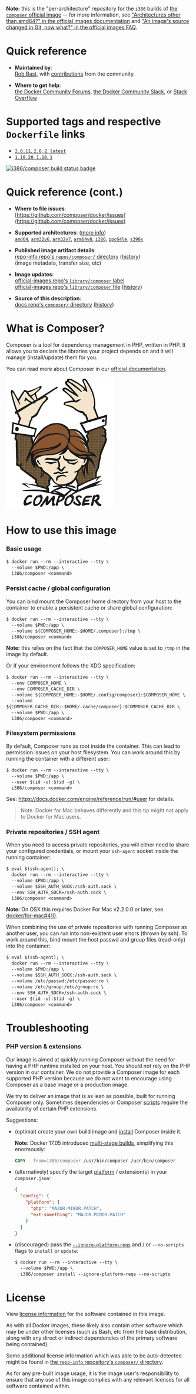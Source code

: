 <!--

********************************************************************************

WARNING:

    DO NOT EDIT "composer/README.md"

    IT IS AUTO-GENERATED

    (from the other files in "composer/" combined with a set of templates)

********************************************************************************

-->

**Note:** this is the "per-architecture" repository for the `i386` builds of [the `composer` official image](https://hub.docker.com/_/composer) -- for more information, see ["Architectures other than amd64?" in the official images documentation](https://github.com/docker-library/official-images#architectures-other-than-amd64) and ["An image's source changed in Git, now what?" in the official images FAQ](https://github.com/docker-library/faq#an-images-source-changed-in-git-now-what).

# Quick reference

-	**Maintained by**:  
	[Rob Bast](https://github.com/alcohol), with [contributions](https://github.com/composer/docker/graphs/contributors) from the community.

-	**Where to get help**:  
	[the Docker Community Forums](https://forums.docker.com/), [the Docker Community Slack](https://dockr.ly/slack), or [Stack Overflow](https://stackoverflow.com/search?tab=newest&q=docker)

# Supported tags and respective `Dockerfile` links

-	[`2.0.11`, `2.0`, `2`, `latest`](https://github.com/composer/docker/blob/b1b829400d160b9ceaf70908528017a8d25971e9/2.0/Dockerfile)
-	[`1.10.20`, `1.10`, `1`](https://github.com/composer/docker/blob/b414f0a74b10d9c4359530a94dcd450c0a858d77/1.10/Dockerfile)

[![i386/composer build status badge](https://img.shields.io/jenkins/s/https/doi-janky.infosiftr.net/job/multiarch/job/i386/job/composer.svg?label=i386/composer%20%20build%20job)](https://doi-janky.infosiftr.net/job/multiarch/job/i386/job/composer/)

# Quick reference (cont.)

-	**Where to file issues**:  
	[https://github.com/composer/docker/issues](https://github.com/composer/docker/issues)

-	**Supported architectures**: ([more info](https://github.com/docker-library/official-images#architectures-other-than-amd64))  
	[`amd64`](https://hub.docker.com/r/amd64/composer/), [`arm32v6`](https://hub.docker.com/r/arm32v6/composer/), [`arm32v7`](https://hub.docker.com/r/arm32v7/composer/), [`arm64v8`](https://hub.docker.com/r/arm64v8/composer/), [`i386`](https://hub.docker.com/r/i386/composer/), [`ppc64le`](https://hub.docker.com/r/ppc64le/composer/), [`s390x`](https://hub.docker.com/r/s390x/composer/)

-	**Published image artifact details**:  
	[repo-info repo's `repos/composer/` directory](https://github.com/docker-library/repo-info/blob/master/repos/composer) ([history](https://github.com/docker-library/repo-info/commits/master/repos/composer))  
	(image metadata, transfer size, etc)

-	**Image updates**:  
	[official-images repo's `library/composer` label](https://github.com/docker-library/official-images/issues?q=label%3Alibrary%2Fcomposer)  
	[official-images repo's `library/composer` file](https://github.com/docker-library/official-images/blob/master/library/composer) ([history](https://github.com/docker-library/official-images/commits/master/library/composer))

-	**Source of this description**:  
	[docs repo's `composer/` directory](https://github.com/docker-library/docs/tree/master/composer) ([history](https://github.com/docker-library/docs/commits/master/composer))

# What is Composer?

Composer is a tool for dependency management in PHP, written in PHP. It allows you to declare the libraries your project depends on and it will manage (install/update) them for you.

You can read more about Composer in our [official documentation](https://getcomposer.org/doc/).

![logo](https://raw.githubusercontent.com/docker-library/docs/58f7363e6cfa78f8cd54af16eab51c63c1232002/composer/logo.png)

# How to use this image

### Basic usage

```console
$ docker run --rm --interactive --tty \
  --volume $PWD:/app \
  i386/composer <command>
```

### Persist cache / global configuration

You can bind mount the Composer home directory from your host to the container to enable a persistent cache or share global configuration:

```console
$ docker run --rm --interactive --tty \
  --volume $PWD:/app \
  --volume ${COMPOSER_HOME:-$HOME/.composer}:/tmp \
  i386/composer <command>
```

**Note:** this relies on the fact that the `COMPOSER_HOME` value is set to `/tmp` in the image by default.

Or if your environment follows the XDG specification:

```console
$ docker run --rm --interactive --tty \
  --env COMPOSER_HOME \
  --env COMPOSER_CACHE_DIR \
  --volume ${COMPOSER_HOME:-$HOME/.config/composer}:$COMPOSER_HOME \
  --volume ${COMPOSER_CACHE_DIR:-$HOME/.cache/composer}:$COMPOSER_CACHE_DIR \
  --volume $PWD:/app \
  i386/composer <command>
```

### Filesystem permissions

By default, Composer runs as root inside the container. This can lead to permission issues on your host filesystem. You can work around this by running the container with a different user:

```console
$ docker run --rm --interactive --tty \
  --volume $PWD:/app \
  --user $(id -u):$(id -g) \
  i386/composer <command>
```

See: https://docs.docker.com/engine/reference/run/#user for details.

> Note: Docker for Mac behaves differently and this tip might not apply to Docker for Mac users.

### Private repositories / SSH agent

When you need to access private repositories, you will either need to share your configured credentials, or mount your `ssh-agent` socket inside the running container:

```console
$ eval $(ssh-agent); \
  docker run --rm --interactive --tty \
  --volume $PWD:/app \
  --volume $SSH_AUTH_SOCK:/ssh-auth.sock \
  --env SSH_AUTH_SOCK=/ssh-auth.sock \
  i386/composer <command>
```

**Note:** On OSX this requires Docker For Mac v2.2.0.0 or later, see [docker/for-mac#410](https://github.com/docker/for-mac/issues/410).

When combining the use of private repositories with running Composer as another user, you can run into non-existent user errors (thrown by ssh). To work around this, bind mount the host passwd and group files (read-only) into the container:

```console
$ eval $(ssh-agent); \
  docker run --rm --interactive --tty \
  --volume $PWD:/app \
  --volume $SSH_AUTH_SOCK:/ssh-auth.sock \
  --volume /etc/passwd:/etc/passwd:ro \
  --volume /etc/group:/etc/group:ro \
  --env SSH_AUTH_SOCK=/ssh-auth.sock \
  --user $(id -u):$(id -g) \
  i386/composer <command>
```

# Troubleshooting

### PHP version & extensions

Our image is aimed at quickly running Composer without the need for having a PHP runtime installed on your host. You should not rely on the PHP version in our container. We do not provide a Composer image for each supported PHP version because we do not want to encourage using Composer as a base image or a production image.

We try to deliver an image that is as lean as possible, built for running Composer only. Sometimes dependencies or Composer [scripts](https://getcomposer.org/doc/articles/scripts.md) require the availability of certain PHP extensions.

Suggestions:

-	(optimal) create your own build image and [install](https://getcomposer.org/doc/faqs/how-to-install-composer-programmatically.md) Composer inside it.

	**Note:** Docker 17.05 introduced [multi-stage builds](https://docs.docker.com/develop/develop-images/multistage-build/), simplifying this enormously:

	```dockerfile
	COPY --from=i386/composer /usr/bin/composer /usr/bin/composer
	```

-	(alternatively) specify the target [platform](https://getcomposer.org/doc/06-config.md#platform) / extension(s) in your `composer.json`:

	```json
	{
	  "config": {
	    "platform": {
	      "php": "MAJOR.MINOR.PATCH",
	      "ext-something": "MAJOR.MINOR.PATCH"
	    }
	  }
	}
	```

-	(discouraged) pass the [`--ignore-platform-reqs`](https://getcomposer.org/doc/03-cli.md#install-i) and / or `--no-scripts` flags to `install` or `update`:

	```console
	$ docker run --rm --interactive --tty \
	  --volume $PWD:/app \
	  i386/composer install --ignore-platform-reqs --no-scripts
	```

# License

View [license information](https://github.com/composer/composer/blob/master/LICENSE) for the software contained in this image.

As with all Docker images, these likely also contain other software which may be under other licenses (such as Bash, etc from the base distribution, along with any direct or indirect dependencies of the primary software being contained).

Some additional license information which was able to be auto-detected might be found in [the `repo-info` repository's `composer/` directory](https://github.com/docker-library/repo-info/tree/master/repos/composer).

As for any pre-built image usage, it is the image user's responsibility to ensure that any use of this image complies with any relevant licenses for all software contained within.
